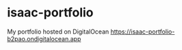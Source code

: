 # isaac-portfolio
My portfolio hosted on DigitalOcean https://isaac-portfolio-b2pao.ondigitalocean.app


